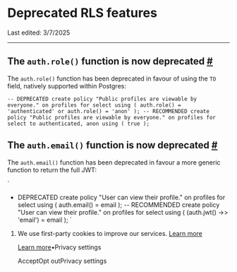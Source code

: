 # Deprecated RLS features

Last edited: 3/7/2025

* * *

## The `auth.role()` function is now deprecated [\#](https://supabase.com/docs/guides/troubleshooting/deprecated-rls-features-Pm77Zs\#the-authrole-function-is-now-deprecated)

The `auth.role()` function has been deprecated in favour of using the `TO` field, natively supported within Postgres:

`
-- DEPRECATED
create policy "Public profiles are viewable by everyone."
on profiles for select using (
auth.role() = 'authenticated' or auth.role() = 'anon'
);
-- RECOMMENDED
create policy "Public profiles are viewable by everyone."
on profiles for select
to authenticated, anon
using (
true
);
`

## The `auth.email()` function is now deprecated [\#](https://supabase.com/docs/guides/troubleshooting/deprecated-rls-features-Pm77Zs\#the-authemail-function-is-now-deprecated)

The `auth.email()` function has been deprecated in favour a more generic function to return the full JWT:

`
- DEPRECATED
create policy "User can view their profile."
on profiles for select using (
auth.email() = email
);
-- RECOMMENDED
create policy "User can view their profile."
on profiles for select using (
(auth.jwt() ->> 'email') = email
);
`

1. We use first-party cookies to improve our services. [Learn more](https://supabase.com/privacy#8-cookies-and-similar-technologies-used-on-our-european-services)



   [Learn more](https://supabase.com/privacy#8-cookies-and-similar-technologies-used-on-our-european-services)•Privacy settings





   AcceptOpt outPrivacy settings